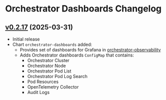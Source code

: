 <!--
SPDX-FileCopyrightText: (C) 2025 Intel Corporation
SPDX-License-Identifier: Apache-2.0
-->

# Orchestrator Dashboards Changelog

## [v0.2.17](https://github.com/open-edge-platform/o11y-charts/tree/charts/orchestrator-dashboards-0.2.17/charts/orchestrator-dashboards) (2025-03-31)

- Initial release
- Chart `orchestrator-dashboards` added:
  - Provides set of dashboards for Grafana in [orchestrator-observability](../orchestrator-observability/)
  - Adds Orchestrator dashboards `ConfigMap` that contains:
    - Orchestrator Cluster
    - Orchestrator Node
    - Orchestrator Pod List
    - Orchestrator Pod Log Search
    - Pod Resources
    - OpenTelemetry Collector
    - Audit Logs
